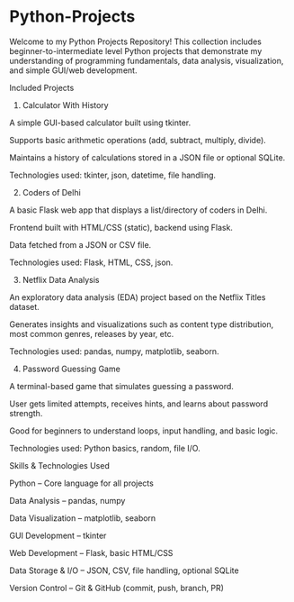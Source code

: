 # Python-Projects
Welcome to my Python Projects Repository! This collection includes beginner-to-intermediate level Python projects that demonstrate my understanding of programming fundamentals, data analysis, visualization, and simple GUI/web development.

Included Projects
1. Calculator With History

A simple GUI-based calculator built using tkinter.

Supports basic arithmetic operations (add, subtract, multiply, divide).

Maintains a history of calculations stored in a JSON file or optional SQLite.

Technologies used: tkinter, json, datetime, file handling.

2. Coders of Delhi

A basic Flask web app that displays a list/directory of coders in Delhi.

Frontend built with HTML/CSS (static), backend using Flask.

Data fetched from a JSON or CSV file.

Technologies used: Flask, HTML, CSS, json.

3. Netflix Data Analysis

An exploratory data analysis (EDA) project based on the Netflix Titles dataset.

Generates insights and visualizations such as content type distribution, most common genres, releases by year, etc.

Technologies used: pandas, numpy, matplotlib, seaborn.

4. Password Guessing Game

A terminal-based game that simulates guessing a password.

User gets limited attempts, receives hints, and learns about password strength.

Good for beginners to understand loops, input handling, and basic logic.

Technologies used: Python basics, random, file I/O.

 Skills & Technologies Used

Python – Core language for all projects

Data Analysis – pandas, numpy

Data Visualization – matplotlib, seaborn

GUI Development – tkinter

Web Development – Flask, basic HTML/CSS

Data Storage & I/O – JSON, CSV, file handling, optional SQLite

Version Control – Git & GitHub (commit, push, branch, PR)
